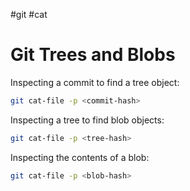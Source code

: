 #git #cat 

# Git Trees and Blobs

Inspecting a commit to find a tree object:
```bash
git cat-file -p <commit-hash>
```

Inspecting a tree to find blob objects:
```bash
git cat-file -p <tree-hash>
```

Inspecting the contents of a blob:
```bash
git cat-file -p <blob-hash>
```